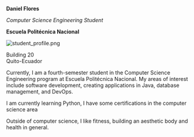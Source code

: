 **Daniel Flores**

*Computer Science Engineering Student*

**Escuela Politécnica Nacional**

![student_profile.png](student_profile.png)

Building 20   
Quito-Ecuador

Currently, I am a fourth-semester student in the Computer Science Engineering program at Escuela Politécnica Nacional. My areas of interest include software development, creating applications in Java, database management, and DevOps.

I am currently learning Python, I have some certifications in the computer science area

Outside of computer science, I like fitness, building an aesthetic body and health in general.